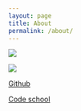 ```yaml
---
layout: page
title: About
permalink: /about/
---
```


[<img src="https://static.licdn.com/scds/common/u/img/webpromo/btn_myprofile_160x33.png">](https://th.linkedin.com/in/umanusorn)

[<img src="http://stackoverflow.com/users/flair/1025935.png">](https://stackoverflow.com/users/1025935/umitems)
<br />

 


[Github](https://github.com/umitems)

[Code school](https://www.codeschool.com/users/umitems)